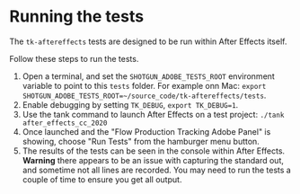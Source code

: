 # Running the tests

The `tk-aftereffects` tests are designed to be run within After Effects itself.

Follow these steps to run the tests.

1. Open a terminal, and set the `SHOTGUN_ADOBE_TESTS_ROOT` environment variable to point to this `tests` folder.
For example onn Mac: `export SHOTGUN_ADOBE_TESTS_ROOT=~/source_code/tk-aftereffects/tests`.
2. Enable debugging by setting `TK_DEBUG`, `export TK_DEBUG=1`.
3. Use the tank command to launch After Effects on a test project: `./tank after_effects_cc_2020`
4. Once launched and the "Flow Production Tracking Adobe Panel" is showing, choose "Run Tests" from the hamburger menu button.
5. The results of the tests can be seen in the console within After Effects. **Warning** there appears to be an issue with capturing the standard out, and sometime not all lines are recorded. You may need to run the tests a couple of time to ensure you get all output.
